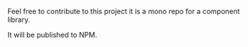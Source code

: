 Feel free to contribute to this project it is a mono repo for a component
library.

It will be published to NPM.
